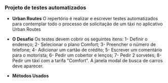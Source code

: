 ### Projeto de testes automatizados

- **Urban Routes**
    O repertório é realizar e escrever testes automatizados para contemplar todo o processo de solicitação de um táxi no aplicativo Urban Routes

- **O Desafio**
  Os testes devem cobrir os seguintes itens:
  1- Definir o endereço;
  2- Selecionar o plano Comfort;
  3- Preencher o número de telefone;
  4- Adicionar um cartão de crédito;
  5- Escrever um comentário para o motorista;
  6- Pedir um cobertor e lenços;
  7- Pedir 2 sorvetes;
  8- Pedir um táxi com a tarifa "Comfort". A janela modal de busca de carros deve aparecer.

- **Métodos Usados**
    
